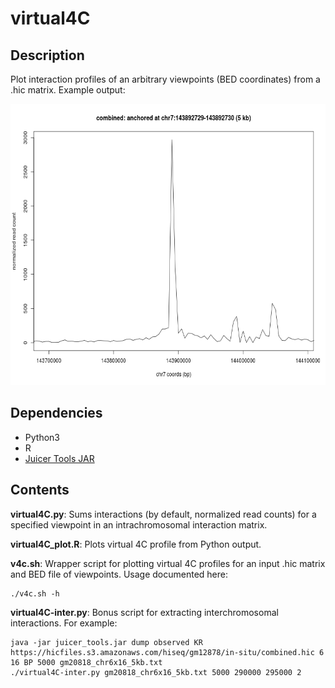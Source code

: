 # virtual4C

## Description

Plot interaction profiles of an arbitrary viewpoints (BED coordinates) from a .hic matrix. Example output:

<img src=plot_ARHGEF35_1_5kb.png width="600" height="450" />

## Dependencies

- Python3
- R
- [Juicer Tools JAR](https://github.com/aidenlab/juicer/wiki/Download)

## Contents

**virtual4C.py**: Sums interactions (by default, normalized read counts) for a specified viewpoint in an intrachromosomal interaction matrix.

**virtual4C_plot.R**: Plots virtual 4C profile from Python output.

**v4c.sh**: Wrapper script for plotting virtual 4C profiles for an input .hic matrix and BED file of viewpoints. Usage documented here:

```
./v4c.sh -h
```

**virtual4C-inter.py**: Bonus script for extracting interchromosomal interactions. For example:

```
java -jar juicer_tools.jar dump observed KR https://hicfiles.s3.amazonaws.com/hiseq/gm12878/in-situ/combined.hic 6 16 BP 5000 gm20818_chr6x16_5kb.txt
./virtual4C-inter.py gm20818_chr6x16_5kb.txt 5000 290000 295000 2
```
